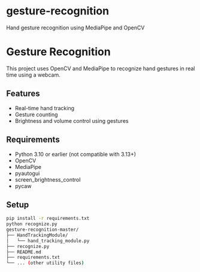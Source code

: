 # gesture-recognition
Hand gesture recognition using MediaPipe and OpenCV
# Gesture Recognition

This project uses OpenCV and MediaPipe to recognize hand gestures in real time using a webcam.

## Features
- Real-time hand tracking
- Gesture counting
- Brightness and volume control using gestures

## Requirements
- Python 3.10 or earlier (not compatible with 3.13+)
- OpenCV
- MediaPipe
- pyautogui
- screen_brightness_control
- pycaw

## Setup
```bash
pip install -r requirements.txt
python recognize.py
gesture-recognition-master/
├── HandTrackingModule/
│   └── hand_tracking_module.py
├── recognize.py
├── README.md
├── requirements.txt
└── ... (other utility files)
